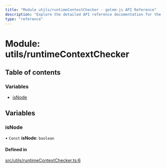 ```yaml
---
title: "Module utils/runtimeContextChecker - golem-js API Reference"
description: "Explore the detailed API reference documentation for the Module utils/runtimeContextChecker within the golem-js SDK for the Golem Network."
type: "reference"
---
```

# Module: utils/runtimeContextChecker

## Table of contents

### Variables

- [isNode](utils_runtimeContextChecker#isnode)

## Variables

### isNode

• `Const` **isNode**: `boolean`

#### Defined in

[src/utils/runtimeContextChecker.ts:6](https://github.com/golemfactory/golem-js/blob/2240307/src/utils/runtimeContextChecker.ts#L6)
